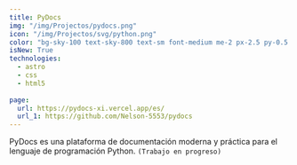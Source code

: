 ```yaml
---
title: PyDocs
img: "/img/Projectos/pydocs.png"
icon: "/img/Projectos/svg/python.png"
color: "bg-sky-100 text-sky-800 text-sm font-medium me-2 px-2.5 py-0.5 rounded dark:bg-sky-900 dark:text-sky-300"
isNew: True
technologies:
  - astro
  - css
  - html5
  
page:
  url: https://pydocs-xi.vercel.app/es/
  url_1: https://github.com/Nelson-5553/pydocs
---
```


PyDocs es una plataforma de documentación moderna y práctica para el lenguaje de programación Python.
`(Trabajo en progreso)`
